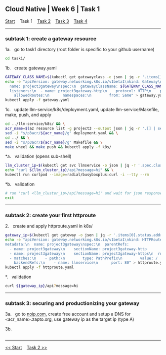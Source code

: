 ## Cloud Native | Week 6 | Task 1

[Start](https://github.com/AFC-AI2C-Cohort-04/coleman-code/blob/main/cloud_native/week_6/start.md)    Task 1    [Task 2](https://github.com/AFC-AI2C-Cohort-04/coleman-code/blob/main/cloud_native/week_6/task_2.md)    [Task 3](https://github.com/AFC-AI2C-Cohort-04/coleman-code/blob/main/cloud_native/week_6/task_3.md)    [Task 4](https://github.com/AFC-AI2C-Cohort-04/coleman-code/blob/main/cloud_native/week_6/task_4.md)

---

### subtask 1: create a gateway resource

1a.   go to task1 directory (root folder is specific to your github username)
``` bash
cd task1/
```

1b.   create gateway.yaml
``` bash
GATEWAY_CLASS_NAME=$(kubectl get gatewayclass -o json | jq -r '.items[].metadata.name') && \
echo -e "apiVersion: gateway.networking.k8s.io/v1beta1\nkind: Gateway\nmetadata:
  name: project3gateway\nspec:\n  gatewayClassName: ${GATEWAY_CLASS_NAME}
  listeners:\n  - name: project3gateway-http\n    protocol: HTTP\n    port: 80
    allowedRoutes:\n      namespaces:\n        from: Same" > gateway.yaml && \
kubectl apply -f gateway.yaml
```

1c.   update llm-service/k8s/deployment.yaml, update llm-service/Makefile, make, push, and apply
``` bash
cd ../llm-service/k8s/ && \
acr_name=$(az resource list -g project3 --output json | jq -r '.[] | select(.type == "Microsoft.ContainerRegistry/registries") | .name') && \
sed -i "s/p3acr/${acr_name}/g" deployment.yaml && \
cd ../ && \
sed -i "s/p3acr/${acr_name}/g" Makefile && \
make wheel && make push && kubectl apply -f k8s/
```

*a.   validation (opens sub-shell)
``` bash
llm_cluster_ip=$(kubectl get svc llmservice -o json | jq -r '.spec.clusterIP') && \
echo "curl ${llm_cluster_ip}/api?message=hi" && \
kubectl run curlpod --image=radial/busyboxplus:curl -i --tty --rm
```

*b.   validation
``` bash
# run 'curl <llm_cluster_ip>/api?message=hi' and wait for json response
exit
```

---

### subtask 2: create your first httproute

2.   create and apply httproute.yaml in k8s/
``` bash
gateway_ip=$(kubectl get gateway -o json | jq -r '.items[0].status.addresses[0].value') && \
echo -e "apiVersion: gateway.networking.k8s.io/v1beta1\nkind: HTTPRoute
metadata:\n  name: project3gateway\nspec:\n  parentRefs:
  - name: project3gateway\n    sectionName: project3gateway-http
  - name: project3gateway\n    sectionName: project3gateway-https\n  rules:
  - matches:\n    - path:\n        type: PathPrefix\n        value: /
    backendRefs:\n    - name: llmservice\n      port: 80" > httproute.yaml && \
kubectl apply -f httproute.yaml
```

*.   validation
``` bash
curl ${gateway_ip}/api?message=hi
```

---

### subtask 3: securing and productionizing your gateway

3a.   go to [noip.com](noip.com), create free account and setup a DNS for <acr_name>.zapto.org, use gateway ip as the target ip (type A)

3b.   
``` bash

```

---

[<< Start](https://github.com/AFC-AI2C-Cohort-04/coleman-code/blob/main/cloud_native/week_6/start.md)    [Task 2 >>](https://github.com/AFC-AI2C-Cohort-04/coleman-code/blob/main/cloud_native/week_6/task_2.md)
